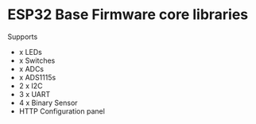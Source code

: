 # ESP32 Base Firmware core libraries 
Supports
* x LEDs
* x Switches
* x ADCs
* x ADS1115s
* 2 x I2C
* 3 x UART
* 4 x Binary Sensor
* HTTP Configuration panel
